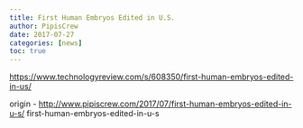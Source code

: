 ```yaml
---
title: First Human Embryos Edited in U.S.
author: PipisCrew
date: 2017-07-27
categories: [news]
toc: true
---
```


https://www.technologyreview.com/s/608350/first-human-embryos-edited-in-us/

origin - http://www.pipiscrew.com/2017/07/first-human-embryos-edited-in-u-s/ first-human-embryos-edited-in-u-s